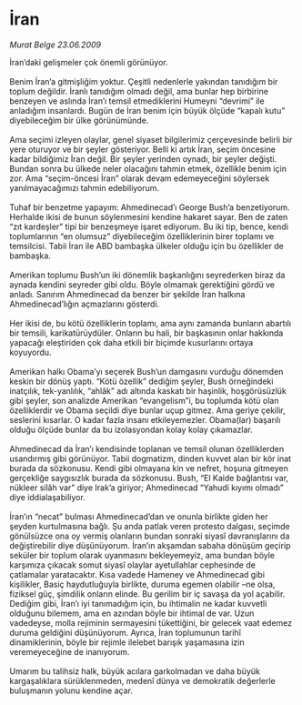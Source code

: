 # İran

*Murat Belge 23.06.2009*

<div class="taraf_structure_2col_1zq">
<div class="margen_n">



 <p>İran’daki gelişmeler çok önemli görünüyor. <br/><br/>Benim İran’a gitmişliğim yoktur. Çeşitli nedenlerle yakından tanıdığım bir toplum değildir. İranlı tanıdığım olmadı değil, ama bunlar hep birbirine benzeyen ve aslında İran’ı temsil etmediklerini Humeyni “devrimi” ile anladığım insanlardı. Bugün de İran benim için büyük ölçüde “kapalı kutu” diyebileceğim bir ülke görünümünde. <br/><br/>Ama seçimi izleyen olaylar, genel siyaset bilgilerimiz çerçevesinde belirli bir yere oturuyor ve bir şeyler gösteriyor. Belli ki artık İran, seçim öncesine kadar bildiğimiz İran değil. Bir şeyler yerinden oynadı, bir şeyler değişti. Bundan sonra bu ülkede neler olacağını tahmin etmek, özellikle benim için zor. Ama “seçim-öncesi İran” olarak devam edemeyeceğini söylersek yanılmayacağımızı tahmin edebiliyorum. <br/><br/>Tuhaf bir benzetme yapayım: Ahmedinecad’ı George Bush’a benzetiyorum. Herhalde ikisi de bunun söylenmesini kendine hakaret sayar. Ben de zaten “zıt kardeşler” tipi bir benzeşmeye işaret ediyorum. Bu iki tip, bence, kendi toplumlarının “en olumsuz” diyebileceğim özelliklerinin birer toplamı ve temsilcisi. Tabii İran ile ABD bambaşka ülkeler olduğu için bu özellikler de bambaşka. <br/><br/>Amerikan toplumu Bush’un iki dönemlik başkanlığını seyrederken biraz da aynada kendini seyreder gibi oldu. Böyle olmamak gerektiğini gördü ve anladı. Sanırım Ahmedinecad da benzer bir şekilde İran halkına Ahmedinecad’lığın açmazlarını gösterdi. <br/><br/>Her ikisi de, bu kötü özelliklerin toplamı, ama aynı zamanda bunların abartılı bir temsili, karikatürüydüler. Onların bu hali, bir başkasının onlar hakkında yapacağı eleştiriden çok daha etkili bir biçimde kusurlarını ortaya koyuyordu. <br/><br/>Amerikan halkı Obama’yı seçerek Bush’un damgasını vurduğu dönemden keskin bir dönüş yaptı. “Kötü özellik” dediğim şeyler, Bush örneğindeki inatçılık, tek-yanlılık, “ahlâk” adı altında kaskatı bir haşinlik, hoşgörüsüzlük gibi şeyler, son analizde Amerikan “evangelism”i, bu toplumda kötü olan özelliklerdir ve Obama seçildi diye bunlar uçup gitmez. Ama geriye çekilir, seslerini kısarlar. O kadar fazla insanı etkileyemezler. Obama(lar) başarılı olduğu ölçüde bunlar da bu izolasyondan kolay kolay çıkamazlar. <br/><br/>Ahmedinecad da İran’ı kendisinde toplanan ve temsil olunan özelliklerden usandırmış gibi görünüyor. Tabii dogmatizm, dinden kuvvet alan bir kör inat burada da sözkonusu. Kendi gibi olmayana kin ve nefret, hoşuna gitmeyen gerçekliğe saygısızlık burada da sözkonusu. Bush, “El Kaide bağlantısı var, nükleer silâh var” diye Irak’a giriyor; Ahmedinecad “Yahudi kıyımı olmadı” diye iddialaşabiliyor. <br/><br/>İran’ın “necat” bulması Ahmedinecad’dan ve onunla birlikte giden her şeyden kurtulmasına bağlı. Şu anda patlak veren protesto dalgası, seçimde gönülsüzce ona oy vermiş olanların bundan sonraki siyasî davranışlarını da değiştirebilir diye düşünüyorum. İran’ın akşamdan sabaha dönüşüm geçirip seküler bir toplum olarak uyanmasını bekleyemeyiz, ama bundan böyle karşımıza çıkacak somut siyasî olaylar ayetullahlar cephesinde de çatlamalar yaratacaktır. Kısa vadede Hameney ve Ahmedinecad gibi kişilikler, Basiç haydutluğuyla birlikte, duruma egemen olabilir –ne olsa, fiziksel güç, şimdilik onların elinde. Bu gerilim bir iç savaşa da yol açabilir. Dediğim gibi, İran’ı iyi tanımadığım için, bu ihtimalin ne kadar kuvvetli olduğunu bilemem, ama en azından böyle bir ihtimal de var. Uzun vadedeyse, molla rejiminin sermayesini tükettiğini, bir gelecek vaat edemez duruma geldiğini düşünüyorum. Ayrıca, İran toplumunun tarihî dinamiklerinin, böyle bir rejimle ilelebet barışık yaşamasına izin veremeyeceğine de inanıyorum. <br/><br/>Umarım bu talihsiz halk, büyük acılara garkolmadan ve daha büyük kargaşalıklara sürüklenmeden, medenî dünya ve demokratik değerlerle buluşmanın yolunu kendine açar.</p>
<br/>
<br/>
<br/>



<br/>


<div id="taraf_not">
</div>

</div>


</div>
